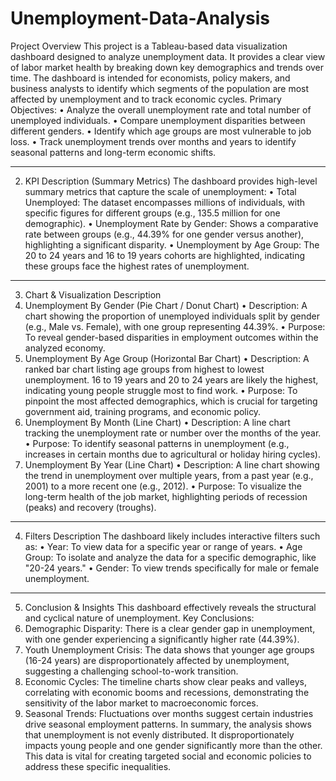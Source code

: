 # Unemployment-Data-Analysis
Project Overview
This project is a Tableau-based data visualization dashboard designed to analyze unemployment data. It provides a clear view of labor market health by breaking down key demographics and trends over time. The dashboard is intended for economists, policy makers, and business analysts to identify which segments of the population are most affected by unemployment and to track economic cycles.
Primary Objectives:
•	Analyze the overall unemployment rate and total number of unemployed individuals.
•	Compare unemployment disparities between different genders.
•	Identify which age groups are most vulnerable to job loss.
•	Track unemployment trends over months and years to identify seasonal patterns and long-term economic shifts.
________________________________________
2. KPI Description (Summary Metrics)
The dashboard provides high-level summary metrics that capture the scale of unemployment:
•	Total Unemployed: The dataset encompasses millions of individuals, with specific figures for different groups (e.g., 135.5 million for one demographic).
•	Unemployment Rate by Gender: Shows a comparative rate between groups (e.g., 44.39% for one gender versus another), highlighting a significant disparity.
•	Unemployment by Age Group: The 20 to 24 years and 16 to 19 years cohorts are highlighted, indicating these groups face the highest rates of unemployment.
________________________________________
3. Chart & Visualization Description
1. Unemployment By Gender (Pie Chart / Donut Chart)
•	Description: A chart showing the proportion of unemployed individuals split by gender (e.g., Male vs. Female), with one group representing 44.39%.
•	Purpose: To reveal gender-based disparities in employment outcomes within the analyzed economy.
2. Unemployment By Age Group (Horizontal Bar Chart)
•	Description: A ranked bar chart listing age groups from highest to lowest unemployment. 16 to 19 years and 20 to 24 years are likely the highest, indicating young people struggle most to find work.
•	Purpose: To pinpoint the most affected demographics, which is crucial for targeting government aid, training programs, and economic policy.
3. Unemployment By Month (Line Chart)
•	Description: A line chart tracking the unemployment rate or number over the months of the year.
•	Purpose: To identify seasonal patterns in unemployment (e.g., increases in certain months due to agricultural or holiday hiring cycles).
4. Unemployment By Year (Line Chart)
•	Description: A line chart showing the trend in unemployment over multiple years, from a past year (e.g., 2001) to a more recent one (e.g., 2012).
•	Purpose: To visualize the long-term health of the job market, highlighting periods of recession (peaks) and recovery (troughs).
________________________________________
4. Filters Description
The dashboard likely includes interactive filters such as:
•	Year: To view data for a specific year or range of years.
•	Age Group: To isolate and analyze the data for a specific demographic, like "20-24 years."
•	Gender: To view trends specifically for male or female unemployment.
________________________________________
5. Conclusion & Insights
This dashboard effectively reveals the structural and cyclical nature of unemployment.
Key Conclusions:
1.	Demographic Disparity: There is a clear gender gap in unemployment, with one gender experiencing a significantly higher rate (44.39%).
2.	Youth Unemployment Crisis: The data shows that younger age groups (16-24 years) are disproportionately affected by unemployment, suggesting a challenging school-to-work transition.
3.	Economic Cycles: The timeline charts show clear peaks and valleys, correlating with economic booms and recessions, demonstrating the sensitivity of the labor market to macroeconomic forces.
4.	Seasonal Trends: Fluctuations over months suggest certain industries drive seasonal employment patterns.
In summary, the analysis shows that unemployment is not evenly distributed. It disproportionately impacts young people and one gender significantly more than the other. This data is vital for creating targeted social and economic policies to address these specific inequalities.

